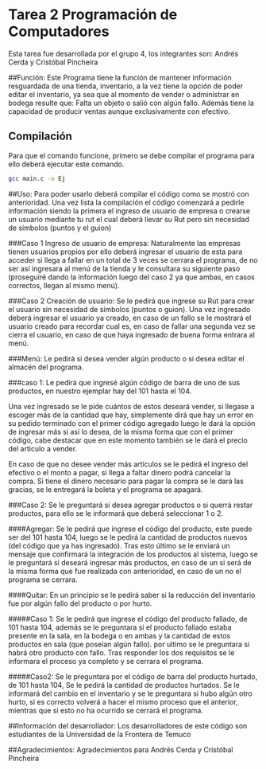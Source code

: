 # Tarea 2 Programación de Computadores  
Esta tarea fue desarrollada por el grupo 4, los integrantes son: Andrés Cerda y Cristóbal Pincheira

##Función:
Este Programa tiene la función de mantener información resguardada de una tienda, inventario,
a la vez tiene la opción de poder editar el inventario,
ya sea que al momento de vender o administrar en bodega resulte que:
Falta un objeto o salió con algún fallo. 
Además tiene la capacidad de producir ventas aunque exclusivamente con efectivo.

## Compilación 
Para que el comando funcione, primero se debe compilar el programa para ello deberá ejecutar este comando.
```bash
gcc main.c -o Ej
```
##Uso:
Para poder usarlo deberá compilar el código como se mostró con anterioridad.
Una vez lista la compilación el código comenzará a pedirle información
siendo la primera el ingreso de usuario de empresa o crearse un usuario mediante tu rut
el cual deberá llevar su Rut pero sin necesidad de símbolos (puntos y el guion)

###Caso 1 Ingreso de usuario de empresa:
Naturalmente las empresas tienen usuarios propios por ello deberá ingresar el usuario de esta para acceder
si llega a fallar en un total de 3 veces se cerrara el programa, de no ser así ingresara al menú de la tienda
y le consultara su siguiente paso (proseguiré dando la información luego del caso 2 ya que ambas,
en casos correctos, llegan al mismo menú).

###Caso 2 Creación de usuario:
Se le pedirá que ingrese su Rut para crear el usuario sin necesidad de símbolos (puntos o guion).
Una vez ingresado deberá ingresar el usuario ya creado, en caso de un fallo se le mostrará el usuario creado para recordar cual es,
en caso de fallar una segunda vez se cierra el usuario, en caso de que haya ingresado de buena forma entrara al menú.

###Menú:
Le pedirá si desea vender algún producto o si desea editar el almacén del programa.

###caso 1:
Le pedirá que ingresé algún código de barra de uno de sus productos, en nuestro ejemplar hay del 101 hasta el 104.

Una vez ingresado se le pide cuántos de estos deseará vender, si llegase a escoger más de la cantidad que hay, simplemente dirá que hay un error en su pedido
terminado con el primer código agregado luego le dará la opción de ingresar más si así lo desea, de la misma forma que con el primer código, cabe destacar que en este 
momento también se le dará el precio del articulo a vender.

En caso de que no desee vender más artículos se le pedirá el ingreso del efectivo o el monto a pagar, si llega a faltar dinero podrá cancelar la compra.
Si tiene el dinero necesario para pagar la compra se le dará las gracias, se le entregará la boleta  y el programa se apagará.


###Caso 2:
Se le preguntará si desea agregar productos o si querrá restar productos, para ello se le informará que deberá seleccionar 1 o 2.

####Agregar:
Se le pedirá que ingrese el código del producto, este puede ser del 101 hasta 104,
luego se le pedirá la cantidad de productos nuevos (del código que ya has ingresado).
Tras esto último se le enviará un mensaje que confirmará la integración de los productos al sistema,
luego se le preguntará si deseará ingresar más productos, en caso de un si será de la misma forma que fue realizada con anterioridad,
en caso de un no el programa se cerrara.


####Quitar:
En un principio se le pedirá saber si la reducción del inventario fue por algún fallo del producto o por hurto.


#####Caso 1:
Se le pedirá que ingrese el código del producto fallado, de 101 hasta 104, 
además se le preguntara si el producto fallado estaba presente en la sala, en la bodega o en ambas 
y la cantidad de estos productos en sala (que poseían algún fallo).
por ultimo se le preguntara si habrá otro producto con fallo.
Tras responder los dos requisitos se le informara el proceso ya completo y se cerrara el programa.


#####Caso2:
Se le preguntara por el código de barra del producto hurtado, de 101 hasta 104,
Se le pedirá la cantidad de productos hurtados.
Se le informará del cambio en el inventario y se le preguntara si hubo algún otro hurto,
si es correcto volverá a hacer el mismo proceso que el anterior, mientras que si esto no ha ocurrido
se cerrará el programa.


##Información del desarrollador:
Los desarrolladores de este código son estudiantes de la Universidad de la Frontera de Temuco 


##Agradecimientos:
Agradecimientos para Andrés Cerda y Cristóbal Pincheira









 













